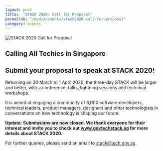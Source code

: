 ```yaml
---
layout: post
title:  "STACK 2020: Call for Proposal"
permalink: "/media/events/stack2020-call-for-proposal"
category: events
---
```


![STACK 2020 Call for Proposal](https://d33wubrfki0l68.cloudfront.net/3ae6c07c2ce2fd483fa2ac887c02eab61f4daf24/655ce/images/stack2020-cfp2.png)

## Calling All Techies in Singapore ##
 
## Submit your proposal to speak at STACK 2020! ##
 
Returning on 30 March to 1 April 2020, the three-day STACK will be larger and better, with a conference, talks, lightning sessions and technical workshops.

It is aimed at engaging a community of 3,000 software developers, technical leaders, product managers, designers and other technologists in conversations on how technology is shaping our future.
 
**Update: Submissions are now closed. We thank everyone for their interest and invite you to check out www.govtechstack.sg for more details about STACK 2020.**
 
For further queries, please send an email to <stack@tech.gov.sg>.
